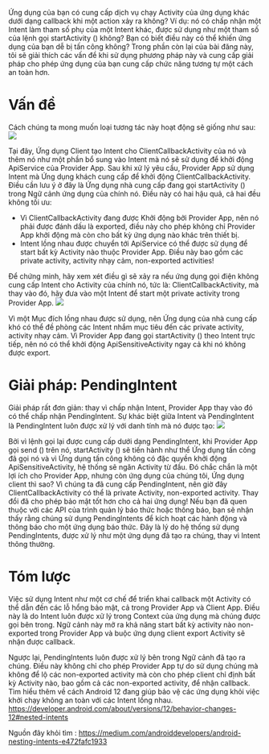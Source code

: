 Ứng dụng của bạn có cung cấp dịch vụ chạy Activity của ứng dụng khác dưới dạng callback khi một action xảy ra không? Ví dụ: nó có chấp nhận một Intent làm tham số phụ của một Intent khác, được sử dụng như một tham số của lệnh gọi startActivity () không?
Bạn có biết điều này có thể khiến ứng dụng của bạn dễ bị tấn công không?
Trong phần còn lại của bài đăng này, tôi sẽ giải thích các vấn đề khi sử dụng phương pháp này và cung cấp giải pháp cho phép ứng dụng của bạn cung cấp chức năng tương tự một cách an toàn hơn.

# Vấn đề
Cách chúng ta mong muốn loại tương tác này hoạt động sẽ giống như sau:
![](https://miro.medium.com/max/700/0*IEWopqfWI0gFMsnk)

Tại đây, Ứng dụng Client tạo Intent cho ClientCallbackActivity của nó và thêm nó như một phần bổ sung vào Intent mà nó sẽ sử dụng để khởi động ApiService của Provider App. Sau khi xử lý yêu cầu, Provider App sử dụng Intent mà Ứng dụng khách cung cấp để khởi động ClientCallbackActivity.
Điều cần lưu ý ở đây là Ứng dụng nhà cung cấp đang gọi startActivity () trong Ngữ cảnh ứng dụng của chính nó. Điều này có hai hậu quả, cả hai đều không tối ưu:
* Vì ClientCallbackActivity đang được Khởi động bởi Provider App, nên nó phải được đánh dấu là exported, điều này cho phép không chỉ Provider App khởi động mà còn cho bất kỳ ứng dụng nào khác trên thiết bị.
* Intent lồng nhau được chuyển tới ApiService có thể được sử dụng để start bất kỳ Activity nào thuộc Provider App. Điều này bao gồm các private activity, activity nhạy cảm, non-exported activities!

Để chứng minh, hãy xem xét điều gì sẽ xảy ra nếu ứng dụng gọi điện không cung cấp Intent cho Activity của chính nó, tức là: ClientCallbackActivity, mà thay vào đó, hãy đưa vào một Intent để start một private activity trong Provider App.
![](https://miro.medium.com/max/700/0*iof2-14vTyoDX-h5)

Vì một Mục đích lồng nhau được sử dụng, nên Ứng dụng của nhà cung cấp khó có thể đề phòng các Intent nhắm mục tiêu đến các private activity, activity nhạy cảm. Vì Provider App đang gọi startActivity () theo Intent trực tiếp, nên nó có thể khởi động ApiSensitiveActivity ngay cả khi nó không được export.

# Giải pháp: PendingIntent
Giải pháp rất đơn giản: thay vì chấp nhận Intent, Provider App thay vào đó có thể chấp nhận PendingIntent.
Sự khác biệt giữa Intent và PendingIntent là PendingIntent luôn được xử lý với danh tính mà nó được tạo:
![](https://miro.medium.com/max/700/0*J1fPWozrWb-__b7u)

Bởi vì lệnh gọi lại được cung cấp dưới dạng PendingIntent, khi Provider App gọi send () trên nó, startActivity () sẽ tiến hành như thể Ứng dụng tấn công đã gọi nó và vì Ứng dụng tấn công không có đặc quyền khởi động ApiSensitiveActivity, hệ thống sẽ ngăn Activity từ đầu.
Đó chắc chắn là một lợi ích cho Provider App, nhưng còn ứng dụng của chúng tôi, Ứng dụng client thì sao? Vì chúng ta đã cung cấp PendingIntent, nên giờ đây ClientCallbackActivity có thể là private Activity, non-exported activity. Thay đổi đã cho phép bảo mật tốt hơn cho cả hai ứng dụng!
Nếu bạn đã quen thuộc với các API của trình quản lý báo thức hoặc thông báo, bạn sẽ nhận thấy rằng chúng sử dụng PendingIntents để kích hoạt các hành động và thông báo cho một ứng dụng báo thức. Đây là lý do hệ thống sử dụng PendingIntents, được xử lý như một ứng dụng đã tạo ra chúng, thay vì Intent thông thường.

# Tóm lược
Việc sử dụng Intent như một cơ chế để triển khai callback một Activity có thể dẫn đến các lỗ hổng bảo mật, cả trong Provider App và Client App. Điều này là do Intent luôn được xử lý trong Context của ứng dụng mà chúng được gọi bên trong. Ngữ cảnh này mở ra khả năng start bất kỳ activity nào non-exported trong Provider App và buộc ứng dụng client export Activity sẽ nhận được callback.

Ngược lại, PendingIntents luôn được xử lý bên trong Ngữ cảnh đã tạo ra chúng. Điều này không chỉ cho phép Provider App tự do sử dụng chúng mà không để lộ các non-exported activity mà còn cho phép client chỉ định bất kỳ Activity nào, bao gồm cả các non-exported activity, để nhận callback.
Tìm hiểu thêm về cách Android 12 đang giúp bảo vệ các ứng dụng khỏi việc khởi chạy không an toàn với các Intent lồng nhau.
https://developer.android.com/about/versions/12/behavior-changes-12#nested-intents

Nguồn đây khỏi tìm : 
https://medium.com/androiddevelopers/android-nesting-intents-e472fafc1933